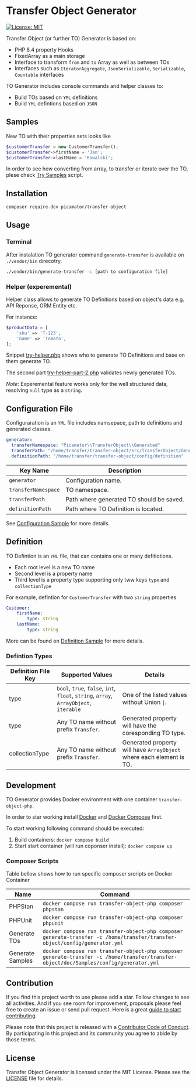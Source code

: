 Transfer Object Generator
==========================
[![License: MIT](https://img.shields.io/badge/License-MIT-yellow.svg)](https://opensource.org/licenses/MIT)

Transfer Object (or further TO) Generator is based on:

- PHP 8.4 property Hooks
- FixedArray as a main storage
- Interface to transform `from` and `to` Array as well as between TOs
- Interfaces such as `IteratorAggregate`, `JsonSerializable`, `Serializable`, `Countable` interfaces

TO Generator includes console commands and helper classes to:

- Build TOs based on `YML` definitions
- Build `YML` defintions based on `JSON`

Samples
-----------
New TO with their properties sets looks like

```php
$customerTransfer = new CustomerTransfer();
$customerTransfer->firstName = 'Jan';
$customerTransfer->lastName = 'Kowalski';
```

In order to see how converting from array, to transfer or iterate over the TO,
plese check [Try Samples](/doc/Samples/try-samples.php) script.

Installation
------------

```bash
composer require-dev picamator/transfer-object
```

Usage
-----

### Terminal
After instalation TO generator command `generate-transfer` is available on `./vendor/bin` direcotry.

```bash
./vendor/bin/generate-transfer -c [path to configuration file]
```

### Helper (experemental)
Helper class allows to generate TO Definitions based on object's data e.g. API Reponse, ORM Entity etc.

For instance:

```php
$productData = [
    'sku' => 'T-123',
    'name' => 'Tomato',
];
```

Snippet [try-helper.php](/doc/Helper/try-helper.php) shows who to generate TO Definitions and base on them generate TO.

The second part [try-helper-part-2.php](/doc/Helper/try-helper-part-2.php) validates newly generated TOs.

_Note_: Experemental feature works only for the well structured data, resolving `null` type as a `string`.

Configuration File
------------------
Configuraration is an `YML` file includes namsepace, path to definitions and generated classes.

```yml
generator:
  transferNamespace: "Picamator\\TransferObject\\Generated"
  transferPath: "/home/transfer/transfer-object/src/TransferObject/Generated"
  definitionPath: "/home/transfer/transfer-object/config/definition"
```

| Key Name | Description                              |
| ---|------------------------------------------|
| `generator` | Configuration name.                      |
| `transferNamespace` | TO namespace.                            |
| `transferPath` | Path where generated TO should be saved. |
| `definitionPath` | Path where TO Definition is located.     |

See [Configuration Sample](/doc/Samples/config/generator.yml) for more details.

Definition
----------
TO Defintion is an `YML` file, that can contains one or many defitiotions.

 - Each root level is a new TO name
 - Second level is a property name
 - Third level is a property type supporting only tww keys `type` and `collectionType`

For example, defintion for `CustomerTransfer` with two `string` properties

```yml
Customer:
    firstName:
        type: string
    lastName:
        type: string
```

More can be found on [Definition Sample](/doc/Samples/config/definition) for more details.

### Defintion Types
| Definition File Key | Supported Values                                                                             | Details                                                              |
|---------------------|----------------------------------------------------------------------------------------------|----------------------------------------------------------------------|
| type                | `bool`, `true`, `false`, `int`, `float`, `string`, `array`, `ArrayObject`, `iterable` | One of the listed values without Union `\|`.                         |
| type                | Any TO name without prefix `Transfer`.                                                       | Generated property will have the coresponding TO type.               |
| collectionType      | Any TO name without prefix `Transfer`.                                                       | Generated property will have `ArrayObject` where each element is TO. |


Development
-----------
TO Generator provides Docker environment with one container `transfer-object-php`.

In order to star working install [Docker](https://docs.docker.com/engine/install/) and [Docker Compose](https://docs.docker.com/compose/install/) first.

To start working following command should be executed:

1. Build containers: `docker compose build`
2. Start start container (will run coponser install): `docker compose up`

### Composer Scripts
Table bellow shows how to run specific composer srcripts on Docker Container

| Name             | Command                                                                 |
|------------------|-------------------------------------------------------------------------|
| PHPStan          | `docker compose run transfer-object-php composer phpstan`               ||
| PHPUnit          | `docker compose run transfer-object-php composer phpunit`                  |
| Generate TOs     | `docker compose run transfer-object-php composer generate-transfer -c /home/transfer/transfer-object/config/generator.yml` |
| Generate Samples | `docker compose run transfer-object-php composer generate-transfer -c /home/transfer/transfer-object/doc/Samples/config/generator.yml` |

Contribution
------------
If you find this project worth to use please add a star. Follow changes to see all activities.
And if you see room for improvement, proposals please feel free to create an issue or send pull request.
Here is a great [guide to start contributing](https://guides.github.com/activities/contributing-to-open-source/).

Please note that this project is released with a [Contributor Code of Conduct](http://contributor-covenant.org/version/1/4/).
By participating in this project and its community you agree to abide by those terms.

License
-------
Transfer Object Generator is licensed under the MIT License. Please see the [LICENSE](LICENSE) file for details.

